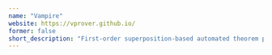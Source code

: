 ```yaml
---
name: "Vampire"
website: https://vprover.github.io/
former: false
short_description: "First-order superposition-based automated theorem prover."
---
```


<!--
Custom content goes here.
-->